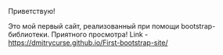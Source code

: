 Приветствую!

Это мой первый сайт, реализованный при помощи bootstrap-библиотеки.
Приятного просмотра!
Link -  https://dmitrycurse.github.io/First-bootstrap-site/
